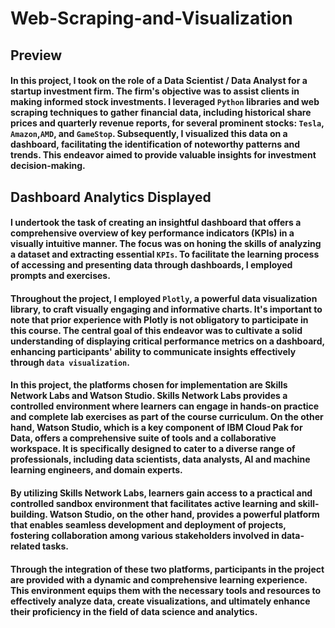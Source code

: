 # Web-Scraping-and-Visualization
## Preview
#### In this project, I took on the role of a Data Scientist / Data Analyst for a startup investment firm. The firm's objective was to assist clients in making informed stock investments. I leveraged ```Python``` libraries and web scraping techniques to gather financial data, including historical share prices and quarterly revenue reports, for several prominent stocks: ``Tesla``, ``Amazon``,``AMD``, and ``GameStop``. Subsequently, I visualized this data on a dashboard, facilitating the identification of noteworthy patterns and trends. This endeavor aimed to provide valuable insights for investment decision-making.
## Dashboard Analytics Displayed
#### I undertook the task of creating an insightful dashboard that offers a comprehensive overview of key performance indicators (KPIs) in a visually intuitive manner. The focus was on honing the skills of analyzing a dataset and extracting essential ``KPIs``. To facilitate the learning process of accessing and presenting data through dashboards, I employed prompts and exercises.

#### Throughout the project, I employed ``Plotly``, a powerful data visualization library, to craft visually engaging and informative charts. It's important to note that prior experience with Plotly is not obligatory to participate in this course. The central goal of this endeavor was to cultivate a solid understanding of displaying critical performance metrics on a dashboard, enhancing participants' ability to communicate insights effectively through ``data visualization``. 
#### In this project, the platforms chosen for implementation are Skills Network Labs and Watson Studio. Skills Network Labs provides a controlled environment where learners can engage in hands-on practice and complete lab exercises as part of the course curriculum. On the other hand, Watson Studio, which is a key component of IBM Cloud Pak for Data, offers a comprehensive suite of tools and a collaborative workspace. It is specifically designed to cater to a diverse range of professionals, including data scientists, data analysts, AI and machine learning engineers, and domain experts.

#### By utilizing Skills Network Labs, learners gain access to a practical and controlled sandbox environment that facilitates active learning and skill-building. Watson Studio, on the other hand, provides a powerful platform that enables seamless development and deployment of projects, fostering collaboration among various stakeholders involved in data-related tasks.

#### Through the integration of these two platforms, participants in the project are provided with a dynamic and comprehensive learning experience. This environment equips them with the necessary tools and resources to effectively analyze data, create visualizations, and ultimately enhance their proficiency in the field of data science and analytics.

